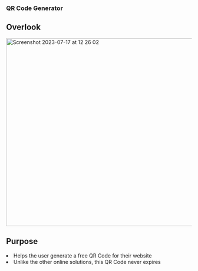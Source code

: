 ### QR Code Generator 

## Overlook 

<img width="511" alt="Screenshot 2023-07-17 at 12 26 02" src="https://github.com/StefanIancu/projects/assets/124818078/61b15851-745e-415d-8211-a14a57fad343">

## Purpose

<li>Helps the user generate a free QR Code for their website</li>
<li>Unlike the other online solutions, this QR Code never expires</li>